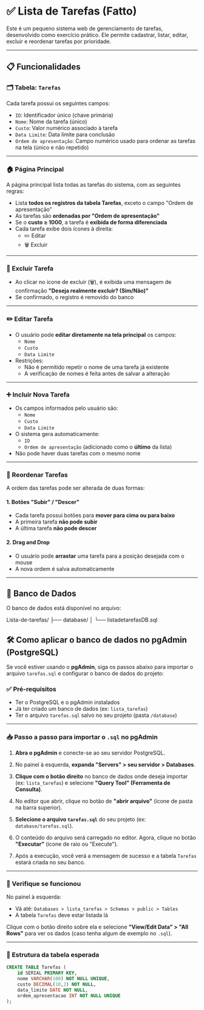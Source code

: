 # ✅ Lista de Tarefas (Fatto)

Este é um pequeno sistema web de gerenciamento de tarefas, desenvolvido como exercício prático. Ele permite cadastrar, listar, editar, excluir e reordenar tarefas por prioridade.

---

## 📋 Funcionalidades

### 🗂 Tabela: `Tarefas`
Cada tarefa possui os seguintes campos:

- `ID`: Identificador único (chave primária)
- `Nome`: Nome da tarefa (único)
- `Custo`: Valor numérico associado à tarefa
- `Data Limite`: Data limite para conclusão
- `Ordem de apresentação`: Campo numérico usado para ordenar as tarefas na tela (único e não repetido)

---

### 🏠 Página Principal

A página principal lista todas as tarefas do sistema, com as seguintes regras:

- Lista **todos os registros da tabela Tarefas**, exceto o campo "Ordem de apresentação"
- As tarefas são **ordenadas por "Ordem de apresentação"**
- Se o **custo ≥ 1000**, a tarefa é **exibida de forma diferenciada**
- Cada tarefa exibe dois ícones à direita:
  - ✏️ Editar
  - 🗑️ Excluir

---

### 🧹 Excluir Tarefa

- Ao clicar no ícone de excluir (🗑️), é exibida uma mensagem de confirmação **"Deseja realmente excluir? (Sim/Não)"**
- Se confirmado, o registro é removido do banco

---

### ✏️ Editar Tarefa

- O usuário pode **editar diretamente na tela principal** os campos:
  - `Nome`
  - `Custo`
  - `Data Limite`
- Restrições:
  - Não é permitido repetir o nome de uma tarefa já existente
  - A verificação de nomes é feita antes de salvar a alteração

---

### ➕ Incluir Nova Tarefa

- Os campos informados pelo usuário são:
  - `Nome`
  - `Custo`
  - `Data Limite`
- O sistema gera automaticamente:
  - `ID`
  - `Ordem de apresentação` (adicionado como o **último** da lista)
- Não pode haver duas tarefas com o mesmo nome

---

### 🔀 Reordenar Tarefas

A ordem das tarefas pode ser alterada de duas formas:

#### 1. **Botões "Subir" / "Descer"**

- Cada tarefa possui botões para **mover para cima ou para baixo**
- A primeira tarefa **não pode subir**
- A última tarefa **não pode descer**

#### 2. **Drag and Drop**

- O usuário pode **arrastar** uma tarefa para a posição desejada com o mouse
- A nova ordem é salva automaticamente

---

## 💽 Banco de Dados

O banco de dados está disponível no arquivo:

Lista-de-tarefas/
├── database/
│   └── listadetarefasDB.sql

## 🛠️ Como aplicar o banco de dados no pgAdmin (PostgreSQL)

Se você estiver usando o **pgAdmin**, siga os passos abaixo para importar o arquivo `tarefas.sql` e configurar o banco de dados do projeto:

### ✅ Pré-requisitos
- Ter o PostgreSQL e o pgAdmin instalados
- Já ter criado um banco de dados (ex: `lista_tarefas`)
- Ter o arquivo `tarefas.sql` salvo no seu projeto (pasta `/database`)

---

### 📥 Passo a passo para importar o `.sql` no pgAdmin

1. **Abra o pgAdmin** e conecte-se ao seu servidor PostgreSQL.

2. No painel à esquerda, **expanda "Servers" > seu servidor > Databases**.

3. **Clique com o botão direito** no banco de dados onde deseja importar (ex: `lista_tarefas`) e selecione **"Query Tool" (Ferramenta de Consulta)**.

4. No editor que abrir, clique no botão de **"abrir arquivo"** (ícone de pasta na barra superior).

5. **Selecione o arquivo `tarefas.sql`** do seu projeto (ex: `database/tarefas.sql`).

6. O conteúdo do arquivo será carregado no editor. Agora, clique no botão **"Executar"** (ícone de raio ou "Execute").

7. Após a execução, você verá a mensagem de sucesso e a tabela `Tarefas` estará criada no seu banco.

---

### 🧪 Verifique se funcionou

No painel à esquerda:

- Vá até: `Databases > lista_tarefas > Schemas > public > Tables`
- A tabela `Tarefas` deve estar listada lá

Clique com o botão direito sobre ela e selecione **"View/Edit Data" > "All Rows"** para ver os dados (caso tenha algum de exemplo no `.sql`).

---

### 🧱 Estrutura da tabela esperada

```sql
CREATE TABLE Tarefas (
    id SERIAL PRIMARY KEY,
    nome VARCHAR(100) NOT NULL UNIQUE,
    custo DECIMAL(10,2) NOT NULL,
    data_limite DATE NOT NULL,
    ordem_apresentacao INT NOT NULL UNIQUE
);


